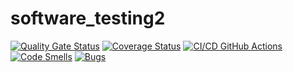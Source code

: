 # software_testing2
[![Quality Gate Status](https://sonarcloud.io/api/project_badges/measure?project=DRWILLS5432_software-testing2-&metric=alert_status)](https://sonarcloud.io/summary/new_code?id=DRWILLS5432_software-testing2-)
[![Coverage Status](https://coveralls.io/repos/github/DRWILLS5432/software_testing2/badge.svg)](https://coveralls.io/github/DRWILLS5432/software_testing2)
[![CI/CD GitHub Actions](https://github.com/DRWILLS5432/software_testing2/actions/workflows/test-action.yml/badge.svg)](https://github.com/DRWILLS5432/software_testing2/actions/workflows/test-action.yml)
[![Code Smells](https://sonarcloud.io/api/project_badges/measure?project=DRWILLS5432_software-testing2-&metric=code_smells)](https://sonarcloud.io/summary/new_code?id=DRWILLS5432_software-testing2-)
[![Bugs](https://sonarcloud.io/api/project_badges/measure?project=DRWILLS5432_software-testing2-&metric=bugs)](https://sonarcloud.io/summary/new_code?id=DRWILLS5432_software-testing2-)
